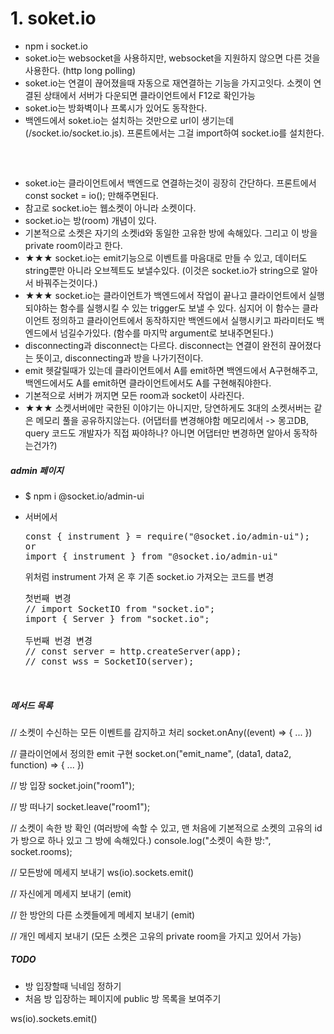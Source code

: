# 1. soket.io

- npm i socket.io
- soket.io는 websocket을 사용하지만, websocket을 지원하지 않으면 다른 것을 사용한다. (http long polling)
- soket.io는 연결이 끊어졌을때 자동으로 재연결하는 기능을 가지고잇다. 소켓이 연결된 상태에서 서버가 다운되면 클라이언트에서 F12로 확인가능
- soket.io는 방화벽이나 프록시가 있어도 동작한다.
- 백엔드에서 soket.io는 설치하는 것만으로 url이 생기는데(/socket.io/socket.io.js). 프론트에서는 그걸 import하여 socket.io를 설치한다.
  <pre>
  <script src="/socket.io/socket.io.js"></script>
  </pre>
- soket.io는 클라이언트에서 백엔드로 연결하는것이 굉장히 간단하다. 프론트에서 const socket = io(); 만해주면된다.
- 참고로 socket.io는 웹소켓이 아니라 소켓이다.
- socket.io는 방(room) 개념이 있다.
- 기본적으로 소켓은 자기의 소켓id와 동일한 고유한 방에 속해있다. 그리고 이 방을 private room이라고 한다.
- ★★★ socket.io는 emit기능으로 이벤트를 마음대로 만들 수 있고, 데이터도 string뿐만 아니라 오브젝트도 보낼수있다.
  (이것은 socket.io가 string으로 알아서 바꿔주는것이다.)
- ★★★ socket.io는 클라이언트가 백엔드에서 작업이 끝나고 클라이언트에서 실행되야하는 함수를 실행시킬 수 있는 trigger도 보낼 수 있다.
  심지어 이 함수는 클라이언트 정의하고 클라이언트에서 동작하지만 백엔드에서 실행시키고 파라미터도 백엔드에서 넘길수가있다.
  (함수를 마지막 argument로 보내주면된다.)
- disconnecting과 disconnect는 다르다. disconnect는 연결이 완전히 끊어졌다는 뜻이고, disconnecting과 방을 나가기전이다.
- emit 헷갈릴때가 있는데 클라이언트에서 A를 emit하면 백엔드에서 A구현해주고, 백엔드에서도 A를 emit하면 클라이언트에서도 A를 구현해줘야한다.
- 기본적으로 서버가 꺼지면 모든 room과 socket이 사라진다.
- ★★★ 소켓서버에만 국한된 이야기는 아니지만, 당연하게도 3대의 소켓서버는 같은 메모리 풀을 공유하지않는다.
  (어댑터를 변경해야함 메모리에서 -> 몽고DB, query 코드도 개발자가 직접 짜야하나? 아니면 어댑터만 변경하면 알아서 동작하는건가?)

##### admin 페이지

- $ npm i @socket.io/admin-ui
- 서버에서
  <pre>
  const { instrument } = require("@socket.io/admin-ui"); 
  or 
  import { instrument } from "@socket.io/admin-ui"
  </pre>

  위처럼 instrument 가져 온 후 기존 socket.io 가져오는 코드를 변경
  <pre>
  첫번째 변경
  // import SocketIO from "socket.io";
  import { Server } from "socket.io";
  
  두번째 번경 변경
  // const server = http.createServer(app);
  // const wss = SocketIO(server);
  
  
  </pre>

##### 메서드 목록

// 소켓이 수신하는 모든 이벤트를 감지하고 처리
socket.onAny((event) => { ... })

// 클라이언에서 정의한 emit 구현
socket.on("emit_name", (data1, data2, function) => { ... })

// 방 입장
socket.join("room1");

// 방 떠나기
socket.leave("room1");

// 소켓이 속한 방 확인 (여러방에 속할 수 있고, 맨 처음에 기본적으로 소켓의 고유의 id가 방으로 하나 있고 그 방에 속해있다.)
console.log("소켓이 속한 방:", socket.rooms);

// 모든방에 메세지 보내기
ws(io).sockets.emit()

// 자신에게 메세지 보내기 (emit)

// 한 방안의 다른 소켓들에게 메세지 보내기 (emit)

// 개인 메세지 보내기 (모든 소켓은 고유의 private room을 가지고 있어서 가능)

</pre>

##### TODO

- 방 입장할때 닉네임 정하기
- 처음 방 입장하는 페이지에 public 방 목록을 보여주기

ws(io).sockets.emit()
